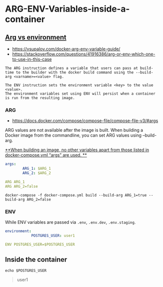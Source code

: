 # ARG-ENV-Variables-inside-a-container

## [Arg vs environment](https://vsupalov.com/docker-arg-vs-env/)
* https://vsupalov.com/docker-arg-env-variable-guide/
* https://stackoverflow.com/questions/41916386/arg-or-env-which-one-to-use-in-this-case

```
The ARG instruction defines a variable that users can pass at build-time to the builder with the docker build command using the --build-arg <varname>=<value> flag.

The ENV instruction sets the environment variable <key> to the value <value>.
The environment variables set using ENV will persist when a container is run from the resulting image.
```

### ARG

* https://docs.docker.com/compose/compose-file/compose-file-v3/#args

ARG values are not available after the image is built. 
When building a Docker image from the commandline, you can set ARG values using –build-arg. 

[**When building an image, no other variables apart from those listed in docker-compose.yml “args” are used. **](https://vsupalov.com/docker-env-vars/)


```yaml
args:
        ARG_1: $ARG_1
        ARG_2: $ARG_2
```

```yaml
ARG ARG_1
ARG ARG_2=false
```

```shell
docker-compose -f docker-compose.yml build --build-arg ARG_1=true --build-arg ARG_2=false
```

### ENV

While ENV variables are passed via `.env`, `.env.dev`, `.env.staging`.

```yaml
environment:
            POSTGRES_USER: user1
```

```yaml
ENV POSTGRES_USER=$POSTGRES_USER
```

## Inside the container

```shell
echo $POSTGRES_USER
```
> user1
